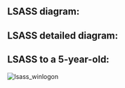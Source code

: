 
## LSASS diagram:

## LSASS detailed diagram:

## LSASS to a 5-year-old:
![lsass_winlogon](https://github.com/mthcht/Windows-Learning-Diagrams/assets/75267080/5decfb34-122b-4b63-b2e7-4214df16744c)
